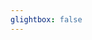 ```yaml
---
glightbox: false
---
```


<head>
<!-- leaflet-ui -->
<script src="https://unpkg.com/leaflet@1.7.1/dist/leaflet.js"></script>
<script src="https://unpkg.com/leaflet-ui@0.6.0/dist/leaflet-ui.js"></script>

<!-- leaflet-gpx -->
<script src="https://unpkg.com/leaflet-gpx@1.7.0/gpx.js"></script>

<!-- leaflet-elevation -->
<link rel="stylesheet" href="https://unpkg.com/@raruto/leaflet-elevation@2.5.1/dist/leaflet-elevation.min.css" />
<script src="https://unpkg.com/@raruto/leaflet-elevation@2.5.1/dist/leaflet-elevation.min.js"></script>
</head>

<body>

<div id="map" class="leaflet-map"></div>

<script>
	let opts = {
			map: {
				center: [41.4583, 12.7059],
				zoom: 5,
				fullscreenControl: false,
				layersControl: false,
				minimapControl: false,
				searchControl: false,
				locateControl: false,
				pegmanControl: false,
				resizerControl: false,
				gestureHandling: false,
				preferCanvas: true,
				rotate: false,
				zoomControl: {
					position: 'topleft',
				},
			},
			elevationControl: {
				tracks: {
					track_1: {
						url: "https://raruto.github.io/leaflet-elevation/examples/via-emilia.gpx",
						color: "#3490dc"
					},
					track_2: {
						url: "https://raruto.github.io/leaflet-elevation/examples/via-aurelia.gpx",
						color: "#f6993f"
					},
				},
				options: {
					position: "bottomleft",
					theme: "steelblue-theme",
					marker: 'elevation-line',
					collapsed: false,
					detached: false,
					legend: false,
					edgeScale: false,
				},
			},
			layersControl: {
				options: {
					collapsed: false,
				},
			},
		};

		let map = L.map('map', opts.map);

		let controlElevation = L.control.elevation(opts.elevationControl.options).addTo(map);
		let controlLayer = L.control.layers(null, null, opts.layersControl.options).addTo(map);

		let traces = [];
		let tracks = opts.elevationControl.tracks;
		let i = 0;

		for (let track in tracks) {
			loadTrace(track, i++)
		}

		function loadTrace(track, i) {
			let trace = {};

			trace.gpx = new L.GPX(tracks[track].url, {
				async: true,
				index: i,
				marker_options: {
					startIconUrl: null,
					endIconUrl: null,
					shadowUrl: null,
					wptIcons: {
						'': L.divIcon({
							className: 'elevation-waypoint-marker',
							html: '<i class="elevation-waypoint-icon default"></i>',
							iconSize: [30, 30],
							iconAnchor: [8, 30],
						}),
					},
				},
				polyline_options: {
					color: tracks[track].color,
				}
			});

			trace.gpx.on('loaded', function(e) {
				controlLayer.addBaseLayer(e.target, e.target.get_name());
				if (e.target.options.index == 0) {
					setElevationTrace(0);
				} else {
					map.removeLayer(e.target);
				}
			})

			trace.gpx.on("addline", function(e) {
				trace.line = e.line;
			})

			trace.gpx.addTo(map);

			traces.push(trace);
		}

		map.on("baselayerchange", function(e) {
			for (let i in traces) {
				if (traces[i].gpx._leaflet_id == e.layer._leaflet_id) {
					setElevationTrace(e.layer.options.index);
					break;
				}
			}
		});

		function setElevationTrace(index) {
			let trace = traces[index];

			controlElevation.clear();

			// var q = document.querySelector.bind(document);
			controlElevation.addData(trace.line);

			map.fitBounds(trace.gpx.getBounds());

			trace.gpx.setStyle({
				color: 'blue',
				weight: 4,
				opacity: 0.8,
			});

			// q('.totlen .summaryvalue').innerHTML = (trace.gpx.get_distance() / 1000).toFixed(2) + " km";
			// q('.maxele .summaryvalue').innerHTML = trace.gpx.get_elevation_max().toFixed(0) + " m";
			// q('.minele .summaryvalue').innerHTML = trace.gpx.get_elevation_min().toFixed(0) + " m";
		}
	</script>


</body>

